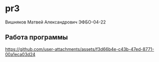 # pr3

Вишняков Матвей Александрович ЭФБО-04-22

## Работа программы



https://github.com/user-attachments/assets/f3d66b4e-c43b-47ed-8771-00a1eca03d24

